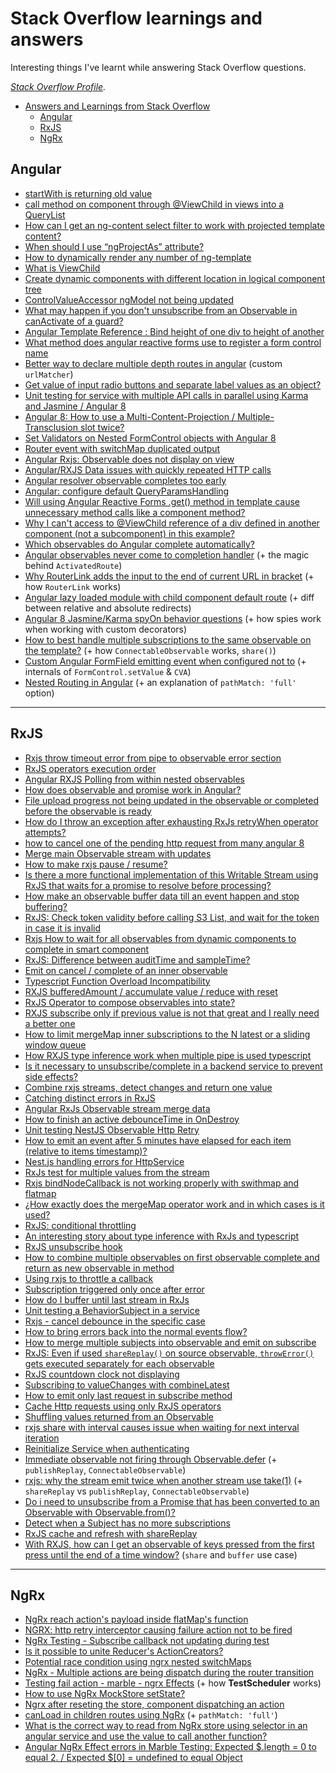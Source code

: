 # Stack Overflow learnings and answers

Interesting things I've learnt while answering Stack Overflow questions.

*[Stack Overflow Profile](https://stackoverflow.com/users/9632621/andrei-g%c4%83tej?tab=profile).*

- [Answers and Learnings from Stack Overflow](#answers-and-learnings-from-stack-overflow)
  - [Angular](#angular)
  - [RxJS](#rxjs)
  - [NgRx](#ngrx)

## Angular

* [startWith is returning old value](https://stackoverflow.com/a/57607344/9632621)
* [call method on component through @ViewChild in views into a QueryList](https://stackoverflow.com/a/57516972/9632621)
* [How can I get an ng-content select filter to work with projected template content?](https://stackoverflow.com/a/57822471/9632621)
* [When should I use “ngProjectAs” attribute?](https://stackoverflow.com/a/58574420/9632621)
* [How to dynamically render any number of ng-template](https://stackoverflow.com/a/58866130/9632621)
* [What is ViewChild](https://stackoverflow.com/a/58859787/9632621)
* [Create dynamic components with different location in logical component tree](https://stackoverflow.com/a/58688619/9632621)
* [ControlValueAccessor ngModel not being updated](https://stackoverflow.com/a/59717930/9632621)
* [What may happen if you don't unsubscribe from an Observable in canActivate of a guard?](https://stackoverflow.com/a/59610864/9632621)
* [Angular Template Reference : Bind height of one div to height of another](https://stackoverflow.com/a/59600020/9632621)
* [What method does angular reactive forms use to register a form control name](https://stackoverflow.com/a/59334476/9632621)
* [Better way to declare multiple depth routes in angular](https://stackoverflow.com/a/59009478/9632621) (custom `urlMatcher`)
* [Get value of input radio buttons and separate label values as an object?](https://stackoverflow.com/a/59850077/9632621)
* [Unit testing for service with multiple API calls in parallel using Karma and Jasmine / Angular 8](https://stackoverflow.com/a/59928722/9632621)
* [Angular 8: How to use a Multi-Content-Projection / Multiple-Transclusion slot twice?](https://stackoverflow.com/a/60906231/9632621)
* [Set Validators on Nested FormControl objects with Angular 8](https://stackoverflow.com/a/59974885/9632621)
* [Router event with switchMap duplicated output](https://stackoverflow.com/a/61257762/9632621)
* [Angular Rxjs: Observable does not display on view](https://stackoverflow.com/a/61772025/9632621)
* [Angular/RXJS Data issues with quickly repeated HTTP calls](https://stackoverflow.com/a/61771265/9632621)
* [Angular resolver observable completes too early](https://stackoverflow.com/a/62118446/9632621)
* [Angular: configure default QueryParamsHandling](https://stackoverflow.com/a/62087769/9632621)
* [Will using Angular Reactive Forms .get() method in template cause unnecessary method calls like a component method?](https://stackoverflow.com/a/62038649/9632621)
* [Why I can't access to @ViewChild reference of a div defined in another component (not a subcomponent) in this example?](https://stackoverflow.com/a/61897182/9632621)
* [Which observables do Angular complete automatically?](https://stackoverflow.com/a/62166851/9632621)
* [Angular observables never come to completion handler](https://stackoverflow.com/a/62259184/9632621) (+ the magic behind `ActivatedRoute`)
* [Why RouterLink adds the input to the end of current URL in bracket](https://stackoverflow.com/a/62607924/9632621) (+ how `RouterLink` works)
* [Angular lazy loaded module with child component default route](https://stackoverflow.com/a/62739986/9632621) (+ diff between relative and absolute redirects)
* [Angular 8 Jasmine/Karma spyOn behavior questions](https://stackoverflow.com/a/62811473/9632621) (+ how spies work when working with custom decorators)
* [How to best handle multiple subscriptions to the same observable on the template?](https://stackoverflow.com/a/62829161/9632621) (+ how `ConnectableObservable` works, `share()`)
* [Custom Angular FormField emitting event when configured not to](https://stackoverflow.com/a/62770069/9632621) (+ internals of `FormControl.setValue` & `CVA`)
* [Nested Routing in Angular](https://stackoverflow.com/a/62854244/9632621) (+ an explanation of `pathMatch: 'full'` option)

---

## RxJS

* [Rxjs throw timeout error from pipe to observable error section](https://stackoverflow.com/a/57717689/9632621)
* [RxJS operators execution order](https://stackoverflow.com/a/58635055/9632621)
* [Angular RXJS Polling from within nested observables](https://stackoverflow.com/a/59811302/9632621)
* [How does observable and promise work in Angular?](https://stackoverflow.com/a/59542933/9632621)
* [File upload progress not being updated in the observable or completed before the observable is ready](https://stackoverflow.com/a/60967053/9632621)
* [How do I throw an exception after exhausting RxJs retryWhen operator attempts?](https://stackoverflow.com/a/60907538/9632621)
* [how to cancel one of the pending http request from many angular 8](https://stackoverflow.com/a/60894517/9632621)
* [Merge main Observable stream with updates](https://stackoverflow.com/a/60782310/9632621)
* [How to make rxjs pause / resume?](https://stackoverflow.com/a/60327351/9632621)
* [Is there a more functional implementation of this Writable Stream using RxJS that waits for a promise to resolve before processing?](https://stackoverflow.com/a/59876783/9632621)
* [How make an observable buffer data till an event happen and stop buffering?](https://stackoverflow.com/a/61640336/9632621)
* [RxJS: Check token validity before calling S3 List, and wait for the token in case it is invalid](https://stackoverflow.com/a/61610470/9632621)
* [Rxjs How to wait for all observables from dynamic components to complete in smart component](https://stackoverflow.com/a/61590410/9632621)
* [RxJS: Difference between auditTime and sampleTime?](https://stackoverflow.com/a/61569731/9632621)
* [Emit on cancel / complete of an inner observable](https://stackoverflow.com/a/61424614/9632621)
* [Typescript Function Overload Incompatibility](https://stackoverflow.com/a/61475316/9632621)
* [RXJS bufferedAmount / accumulate value / reduce with reset](https://stackoverflow.com/a/61468051/9632621)
* [RxJS Operator to compose observables into state?](https://stackoverflow.com/a/61437980/9632621)
* [RXJS subscribe only if previous value is not that great and I really need a better one](https://stackoverflow.com/a/61325784/9632621)
* [How to limit mergeMap inner subscriptions to the N latest or a sliding window queue](https://stackoverflow.com/a/61341294/9632621)
* [How RXJS type inference work when multiple pipe is used typescript](https://stackoverflow.com/a/61205100/9632621)
* [Is it necessary to unsubscribe/complete in a backend service to prevent side effects?](https://stackoverflow.com/a/61126488/9632621)
* [Combine rxjs streams, detect changes and return one value](https://stackoverflow.com/a/61082842/9632621)
* [Catching distinct errors in RxJS](https://stackoverflow.com/a/60997776/9632621)
* [Angular RxJs Observable stream merge data](https://stackoverflow.com/a/61824856/9632621)
* [How to finish an active debounceTime in OnDestroy](https://stackoverflow.com/a/61814654/9632621)
* [Unit testing NestJS Observable Http Retry](https://stackoverflow.com/a/61790455/9632621)
* [How to emit an event after 5 minutes have elapsed for each item (relative to items timestamp)?](https://stackoverflow.com/a/61797217/9632621)
* [Nest.js handling errors for HttpService](https://stackoverflow.com/a/61744692/9632621)
* [RxJs test for multiple values from the stream](https://stackoverflow.com/a/61733372/9632621)
* [Rxjs bindNodeCallback is not working properly with swithmap and flatmap](https://stackoverflow.com/a/61728226/9632621)
* [¿How exactly does the mergeMap operator work and in which cases is it used?](https://stackoverflow.com/a/61656247/9632621)
* [RxJS: conditional throttling](https://stackoverflow.com/a/61837535/9632621)
* [An interesting story about type inference with RxJs and typescript](https://stackoverflow.com/a/62059027/9632621)
* [RxJS unsubscribe hook](https://stackoverflow.com/a/62052529/9632621)
* [How to combine multiple observables on first observable complete and return as new observable in method](https://stackoverflow.com/a/62037510/9632621)
* [Using rxjs to throttle a callback](https://stackoverflow.com/a/62037167/9632621)
* [Subscription triggered only once after error](https://stackoverflow.com/a/62036694/9632621)
* [How do I buffer until last stream in RxJs](https://stackoverflow.com/a/61970971/9632621)
* [Unit testing a BehaviorSubject in a service](https://stackoverflow.com/a/61958692/9632621)
* [Rxjs - cancel debounce in the specific case](https://stackoverflow.com/a/61940464/9632621)
* [How to bring errors back into the normal events flow?](https://stackoverflow.com/a/61940305/9632621)
* [How to merge multiple subjects into observable and emit on subscribe](https://stackoverflow.com/a/61918602/9632621)
* [RxJS: Even if used `shareReplay()` on source observable, `throwError()` gets executed separately for each observable](https://stackoverflow.com/a/61889323/9632621)
* [RxJS countdown clock not displaying](https://stackoverflow.com/a/61865134/9632621)
* [Subscribing to valueChanges with combineLatest](https://stackoverflow.com/a/61874922/9632621)
* [How to emit only last request in subscribe method](https://stackoverflow.com/a/62158099/9632621)
* [Cache Http requests using only RxJS operators](https://stackoverflow.com/a/62167779/9632621)
* [Shuffling values returned from an Observable](https://stackoverflow.com/a/62178274/9632621)
* [rxjs share with interval causes issue when waiting for next interval iteration](https://stackoverflow.com/a/62243470/9632621)
* [Reinitialize Service when authenticating](https://stackoverflow.com/a/62345337/9632621)
* [Immediate observable not firing through Observable.defer](https://stackoverflow.com/a/62422444/9632621) (+ `publishReplay`, `ConnectableObservable`)
* [rxjs: why the stream emit twice when another stream use take(1)](https://stackoverflow.com/a/62657611/9632621) (+ `shareReplay` vs `publishReplay`, `ConnectableObservable`)
* [Do i need to unsubscribe from a Promise that has been converted to an Observable with Observable.from()?](https://stackoverflow.com/a/62684636/9632621)
* [Detect when a Subject has no more subscriptions](https://stackoverflow.com/a/62580184/9632621)
* [RxJS cache and refresh with shareReplay](https://stackoverflow.com/a/62636142/9632621)
* [With RXJS, how can I get an observable of keys pressed from the first press until the end of a time window?](https://stackoverflow.com/questions/63090683/with-rxjs-how-can-i-get-an-observable-of-keys-pressed-from-the-first-press-unti/63091173#63091173) (`share` and `buffer` use case)

---

## NgRx

* [NgRx reach action's payload inside flatMap's function](https://stackoverflow.com/a/59659407/9632621)
* [NGRX: http retry interceptor causing failure action not to be fired](https://stackoverflow.com/a/60913999/9632621)
* [NgRx Testing - Subscribe callback not updating during test](https://stackoverflow.com/a/61687625/9632621)
* [Is it possible to unite Reducer's ActionCreators?](https://stackoverflow.com/a/61403038/9632621)
* [Potential race condition using ngrx nested switchMaps](https://stackoverflow.com/a/61275072/9632621)
* [NgRx - Multiple actions are being dispatch during the router transition](https://stackoverflow.com/a/61246909/9632621)
* [Testing fail action - marble - ngrx Effects](https://stackoverflow.com/a/61663899/9632621) (+ how **TestScheduler** works)
* [How to use NgRx MockStore setState?](https://stackoverflow.com/a/61699758/9632621)
* [Ngrx after reseting the store, component dispatching an action](https://stackoverflow.com/a/61696539/9632621)
* [canLoad in children routes using NgRx](https://stackoverflow.com/a/61849336/9632621) (+ `pathMatch: 'full'`)
* [What is the correct way to read from NgRx store using selector in an angular service and use the value to call another function?](https://stackoverflow.com/a/62228750/9632621)
* [Angular NgRx Effect errors in Marble Testing: Expected $.length = 0 to equal 2. / Expected $[0] = undefined to equal Object](https://stackoverflow.com/a/62308683/9632621)
